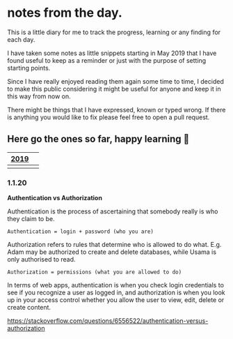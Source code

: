 # notes from the day.
This is a little diary for me to track the progress, learning or any finding for each day.

I have taken some notes as little snippets starting in May 2019 that I have found useful to keep as a reminder or just with the purpose of setting starting points. 

Since I have really enjoyed reading them again some time to time, I decided to make this public considering it might be useful for anyone and keep it in this way from now on.

There might be things that I have expressed, known or typed wrong. If there is anything you would like to fix please feel free to open a pull request.

Here go the ones so far, happy learning 🚀
---

| [2019](https://github.com/ebru/notes-from-the-day/blob/master/2019.md) |  |
|--|--|
|  |  |


### 1.1.20
**Authentication vs Authorization**

Authentication is the process of ascertaining that somebody really is who they claim to be.

`Authentication = login + password (who you are)`

Authorization refers to rules that determine who is allowed to do what. E.g. Adam may be authorized to create and delete databases, while Usama is only authorised to read.

`Authorization = permissions (what you are allowed to do)`

In terms of web apps, authentication is when you check login credentials to see if you recognize a user as logged in, and authorization is when you look up in your access control whether you allow the user to view, edit, delete or create content.

https://stackoverflow.com/questions/6556522/authentication-versus-authorization
